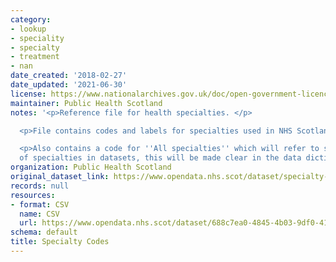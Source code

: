```yaml
---
category:
- lookup
- speciality
- specialty
- treatment
- nan
date_created: '2018-02-27'
date_updated: '2021-06-30'
license: https://www.nationalarchives.gov.uk/doc/open-government-licence/version/3/
maintainer: Public Health Scotland
notes: '<p>Reference file for health specialties. </p>

  <p>File contains codes and labels for specialties used in NHS Scotland.</p>

  <p>Also contains a code for ''All specialties'' which will refer to specific groupings
  of specialties in datasets, this will be made clear in the data dictionary.</p>'
organization: Public Health Scotland
original_dataset_link: https://www.opendata.nhs.scot/dataset/specialty-codes
records: null
resources:
- format: CSV
  name: CSV
  url: https://www.opendata.nhs.scot/dataset/688c7ea0-4845-4b03-9df0-4149c72cb7f0/resource/6f2e3da0-b1b5-46cc-ac04-78495daedfa3/download/specialty-reference.csv
schema: default
title: Specialty Codes
---
```

